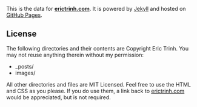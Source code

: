 This is the data for **[erictrinh.com](http://erictrinh.com)**. It is powered by [Jekyll](http://github.com/mojombo/jekyll) and hosted on [GitHub Pages](http://pages.github.com).

License
-------

The following directories and their contents are Copyright Eric Trinh. You may not reuse anything therein without my permission:

* _posts/
* images/

All other directories and files are MIT Licensed. Feel free to use the HTML and CSS as you please. If you do use them, a link back to [erictrinh.com](http://erictrinh.com) would be appreciated, but is not required.
